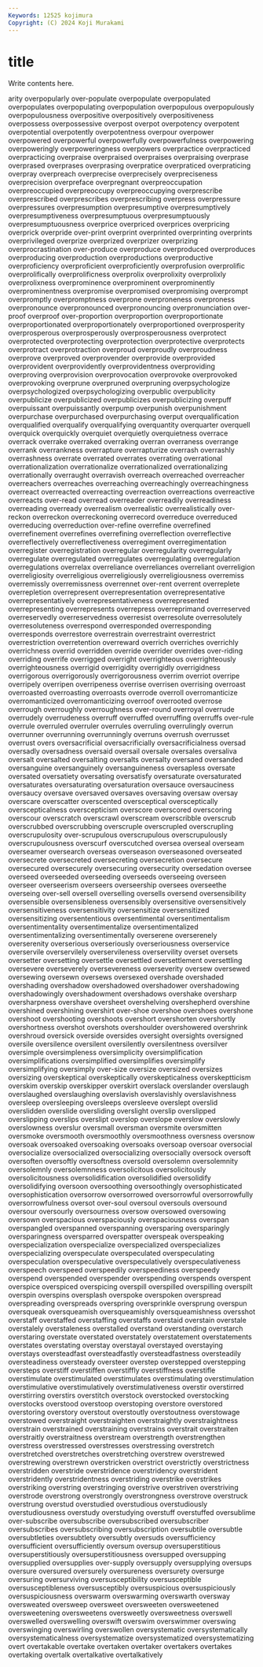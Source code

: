 ```yaml
---
Keywords: 12525 kojimura
Copyright: (C) 2024 Koji Murakami
---
```


# title

Write contents here.



arity overpopularly over-populate overpopulate overpopulated overpopulates
overpopulating overpopulation overpopulous overpopulously overpopulousness overpositive overpositively overpositiveness overpossess overpossessive
overpost overpot overpotency overpotent overpotential overpotently overpotentness overpour overpower overpowered
overpowerful overpowerfully overpowerfulness overpowering overpoweringly overpoweringness overpowers overpractice overpracticed overpracticing
overpraise overpraised overpraises overpraising overprase overprased overprases overprasing overpratice overpraticed
overpraticing overpray overpreach overprecise overprecisely overpreciseness overprecision overpreface overpregnant overpreoccupation
overpreoccupied overpreoccupy overpreoccupying overprescribe overprescribed overprescribes overprescribing overpress overpressure overpressures
overpresumption overpresumptive overpresumptively overpresumptiveness overpresumptuous overpresumptuously overpresumptuousness overprice overpriced overprices
overpricing overprick overpride over-print overprint overprinted overprinting overprints overprivileged overprize
overprized overprizer overprizing overprocrastination over-produce overproduce overproduced overproduces overproducing overproduction
overproductions overproductive overproficiency overproficient overproficiently overprofusion overprolific overprolifically overprolificness overprolix
overprolixity overprolixly overprolixness overprominence overprominent overprominently overprominentness overpromise overpromised overpromising
overprompt overpromptly overpromptness overprone overproneness overproness overpronounce overpronounced overpronouncing overpronunciation
over-proof overproof over-proportion overproportion overproportionate overproportionated overproportionately overproportioned overprosperity overprosperous
overprosperously overprosperousness overprotect overprotected overprotecting overprotection overprotective overprotects overprotract overprotraction
overproud overproudly overproudness overprove overproved overprovender overprovide overprovided overprovident overprovidently
overprovidentness overproviding overproving overprovision overprovocation overprovoke overprovoked overprovoking overprune overpruned
overpruning overpsychologize overpsychologized overpsychologizing overpublic overpublicity overpublicize overpublicized overpublicizes overpublicizing
overpuff overpuissant overpuissantly overpump overpunish overpunishment overpurchase overpurchased overpurchasing overput
overqualification overqualified overqualify overqualifying overquantity overquarter overquell overquick overquickly overquiet
overquietly overquietness overrace overrack overrake overraked overraking overran overraness overrange
overrank overrankness overrapture overrapturize overrash overrashly overrashness overrate overrated overrates
overrating overrational overrationalization overrationalize overrationalized overrationalizing overrationally overraught overravish overreach
overreached overreacher overreachers overreaches overreaching overreachingly overreachingness overreact overreacted overreacting
overreaction overreactions overreactive overreacts over-read overread overreader overreadily overreadiness overreading
overready overrealism overrealistic overrealistically over-reckon overreckon overreckoning overrecord overreduce overreduced
overreducing overreduction over-refine overrefine overrefined overrefinement overrefines overrefining overreflection overreflective
overreflectively overreflectiveness overregiment overregimentation overregister overregistration overregular overregularity overregularly overregulate
overregulated overregulates overregulating overregulation overregulations overrelax overreliance overreliances overreliant overreligion
overreligiosity overreligious overreligiously overreligiousness overremiss overremissly overremissness overrennet over-rent overrent
overreplete overrepletion overrepresent overrepresentation overrepresentative overrepresentatively overrepresentativeness overrepresented overrepresenting overrepresents
overrepress overreprimand overreserved overreservedly overreservedness overresist overresolute overresolutely overresoluteness overrespond
overresponded overresponding overresponds overrestore overrestrain overrestraint overrestrict overrestriction overretention overreward
overrich overriches overrichly overrichness overrid overridden override overrider overrides over-riding
overriding overrife overrigged overright overrighteous overrighteously overrighteousness overrigid overrigidity overrigidly
overrigidness overrigorous overrigorously overrigorousness overrim overriot overripe overripely overripen overripeness
overrise overrisen overrising overroast overroasted overroasting overroasts overrode overroll overromanticize
overromanticized overromanticizing overroof overrooted overrose overrough overroughly overroughness over-round overroyal
overrude overrudely overrudeness overruff overruffed overruffing overruffs over-rule overrule overruled
overruler overrules overruling overrulingly overrun overrunner overrunning overrunningly overruns overrush
overrusset overrust overs oversacrificial oversacrificially oversacrificialness oversad oversadly oversadness oversaid
oversail oversale oversales oversaliva oversalt oversalted oversalting oversalts oversalty oversand
oversanded oversanguine oversanguinely oversanguineness oversapless oversate oversated oversatiety oversating oversatisfy
oversaturate oversaturated oversaturates oversaturating oversaturation oversauce oversauciness oversaucy oversave oversaved
oversaves oversaving oversaw oversay overscare overscatter overscented oversceptical oversceptically overscepticalness
overscepticism overscore overscored overscoring overscour overscratch overscrawl overscream overscribble overscrub
overscrubbed overscrubbing overscruple overscrupled overscrupling overscrupulosity over-scrupulous overscrupulous overscrupulously overscrupulousness
overscurf overscutched oversea overseal overseam overseamer oversearch overseas overseason overseasoned
overseated oversecrete oversecreted oversecreting oversecretion oversecure oversecured oversecurely oversecuring oversecurity
oversedation oversee overseed overseeded overseeding overseeds overseeing overseen overseer overseerism
overseers overseership oversees overseethe overseing over-sell oversell overselling oversells oversend
oversensibility oversensible oversensibleness oversensibly oversensitive oversensitively oversensitiveness oversensitivity oversensitize oversensitized
oversensitizing oversententious oversentimental oversentimentalism oversentimentality oversentimentalize oversentimentalized oversentimentalizing oversentimentally overserene
overserenely overserenity overserious overseriously overseriousness overservice overservile overservilely overservileness overservility
overset oversets oversetter oversetting oversettle oversettled oversettlement oversettling oversevere overseverely
oversevereness overseverity oversew oversewed oversewing oversewn oversews oversexed overshade overshaded
overshading overshadow overshadowed overshadower overshadowing overshadowingly overshadowment overshadows overshake oversharp
oversharpness overshave oversheet overshelving overshepherd overshine overshined overshining overshirt over-shoe
overshoe overshoes overshone overshoot overshooting overshoots overshort overshorten overshortly overshortness
overshot overshots overshoulder overshowered overshrink overshroud oversick overside oversides oversight
oversights oversigned oversile oversilence oversilent oversilently oversilentness oversilver oversimple oversimpleness
oversimplicity oversimplification oversimplifications oversimplified oversimplifies oversimplify oversimplifying oversimply over-size oversize
oversized oversizes oversizing overskeptical overskeptically overskepticalness overskeptticism overskim overskip overskipper
overskirt overslack overslander overslaugh overslaughed overslaughing overslavish overslavishly overslavishness oversleep
oversleeping oversleeps oversleeve overslept overslid overslidden overslide oversliding overslight overslip
overslipped overslipping overslips overslipt overslop overslope overslow overslowly overslowness overslur
oversmall oversman oversmite oversmitten oversmoke oversmooth oversmoothly oversmoothness oversness oversnow
oversoak oversoaked oversoaking oversoaks oversoap oversoar oversocial oversocialize oversocialized oversocializing
oversocially oversock oversoft oversoften oversoftly oversoftness oversold oversolemn oversolemnity oversolemnly
oversolemnness oversolicitous oversolicitously oversolicitousness oversolidification oversolidified oversolidify oversolidifying oversoon oversoothing
oversoothingly oversophisticated oversophistication oversorrow oversorrowed oversorrowful oversorrowfully oversorrowfulness oversot over-soul
oversoul oversouls oversound oversour oversourly oversourness oversow oversowed oversowing oversown
overspacious overspaciously overspaciousness overspan overspangled overspanned overspanning oversparing oversparingly oversparingness
oversparred overspatter overspeak overspeaking overspecialization overspecialize overspecialized overspecializes overspecializing overspeculate
overspeculated overspeculating overspeculation overspeculative overspeculatively overspeculativeness overspeech overspeed overspeedily overspeediness
overspeedy overspend overspended overspender overspending overspends overspent overspice overspiced overspicing
overspill overspilled overspilling overspilt overspin overspins oversplash overspoke overspoken overspread
overspreading overspreads overspring oversprinkle oversprung overspun oversqueak oversqueamish oversqueamishly oversqueamishness
oversshot overstaff overstaffed overstaffing overstaffs overstaid overstain overstale overstalely overstaleness
overstalled overstand overstanding overstarch overstaring overstate overstated overstately overstatement overstatements
overstates overstating overstay overstayal overstayed overstaying overstays oversteadfast oversteadfastly oversteadfastness
oversteadily oversteadiness oversteady oversteer overstep overstepped overstepping oversteps overstiff overstiffen
overstiffly overstiffness overstifle overstimulate overstimulated overstimulates overstimulating overstimulation overstimulative overstimulatively
overstimulativeness overstir overstirred overstirring overstirs overstitch overstock overstocked overstocking overstocks
overstood overstoop overstoping overstore overstored overstoring overstory overstout overstoutly overstoutness
overstowage overstowed overstraight overstraighten overstraightly overstraightness overstrain overstrained overstraining overstrains
overstrait overstraiten overstraitly overstraitness overstream overstrength overstrengthen overstress overstressed overstresses
overstressing overstretch overstretched overstretches overstretching overstrew overstrewed overstrewing overstrewn overstricken
overstrict overstrictly overstrictness overstridden overstride overstridence overstridency overstrident overstridently overstridentness
overstriding overstrike overstrikes overstriking overstring overstringing overstrive overstriven overstriving overstrode
overstrong overstrongly overstrongness overstrove overstruck overstrung overstud overstudied overstudious overstudiously
overstudiousness overstudy overstudying overstuff overstuffed oversublime over-subscribe oversubscribe oversubscribed oversubscriber
oversubscribes oversubscribing oversubscription oversubtile oversubtle oversubtleties oversubtlety oversubtly oversuds oversufficiency
oversufficient oversufficiently oversum oversup oversuperstitious oversuperstitiously oversuperstitiousness oversupped oversupping oversupplied
oversupplies over-supply oversupply oversupplying oversups oversure oversured oversurely oversureness oversurety
oversurge oversuring oversurviving oversusceptibility oversusceptible oversusceptibleness oversusceptibly oversuspicious oversuspiciously oversuspiciousness
overswarm overswarming overswarth oversway oversweated oversweep oversweet oversweeten oversweetened oversweetening
oversweetens oversweetly oversweetness overswell overswelled overswelling overswift overswim overswimmer overswing
overswinging overswirling overswollen oversystematic oversystematically oversystematicalness oversystematize oversystematized oversystematizing overt
overtakable overtake overtaken overtaker overtakers overtakes overtaking overtalk overtalkative overtalkatively
